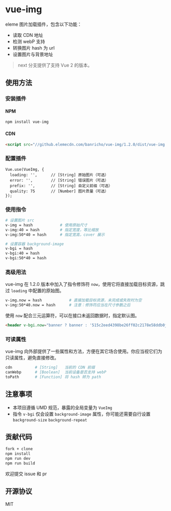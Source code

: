 # vue-img

eleme 图片加载插件，包含以下功能：

- 读取 CDN 地址
- 检测 webP 支持
- 转换图片 hash 为 url
- 设置图片与背景地址

> next 分支提供了支持 Vue 2 的版本。

## 使用方法

### 安装插件

#### NPM

```bash
npm install vue-img
```

#### CDN

```HTML
<script src="//github.elemecdn.com/banricho/vue-img/1.2.0/dist/vue-img.min.js"></script>
```

### 配置插件

```JS
Vue.use(VueImg, {
  loading: '',      // [String] 原始图片（可选）
  error: '',        // [String] 错误图片（可选）
  prefix: '',       // [String] 自定义前缀（可选）
  quality: 75       // [Number] 图片质量（可选）
});
```

### 使用指令

```bash
# 设置图片 src
v-img = hash            # 使用原始尺寸
v-img:40 = hash         # 指定宽度，等比缩放
v-img:50*40 = hash      # 指定宽高，cover 展示

# 设置容器 background-image
v-bgi = hash
v-bgi:40 = hash
v-bgi:50*40 = hash
```

### 高级用法

vue-img 在 1.2.0 版本中加入了指令修饰符 `now`，使用它将直接加载目标资源，跳过 `loading` 中配置的原始图。

```bash
v-img.now = hash            # 直接加载目标资源，未完成或失败时为空
v-img:50*40.now = hash      # 注意：修饰符应当在尺寸参数之后
```

使用 `now` 配合三元运算符，可以在接口未返回数据时，指定默认图。

```HTML
<header v-bgi.now="banner ? banner : '515c2eed4398be26ff02c2178e58ddb0jpeg'"></header>
```

### 可读属性

vue-img 向外部提供了一些属性和方法，方便在其它场合使用。你应当视它们为只读属性，避免直接修改。

```bash
cdn          # [String]   当前的 CDN 前缀
canWebp      # [Boolean]  当前设备是否支持 webP
toPath       # [Function] 将 hash 转为 path
```

## 注意事项

- 本项目遵循 UMD 规范，暴露的全局变量为 `VueImg`
- 指令 `v-bgi` 仅会设置 `background-image` 属性，你可能还需要自行设置 `background-size` `background-repeat`

## 贡献代码

```bash
fork + clone
npm install
npm run dev
npm run build
```

欢迎提交 issue 和 pr

## 开源协议

MIT
